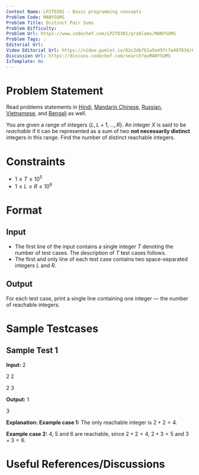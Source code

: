 ```yaml
---
Contest Name: LP2TO301 - Basic programming concepts
Problem Code: MANYSUMS
Problem Title: Distinct Pair Sums
Problem Difficulty: 
Problem Url: https://www.codechef.com/LP2TO301/problems/MANYSUMS
Problem Tags: ; 
Editorial Url: 
Video Editorial Url: https://video.gumlet.io/62c2db7b1a5e497c7a49783d/62d140e3daaef83eaf696d65/main.mpd
Discussion Url: https://discuss.codechef.com/search?q=MANYSUMS
IsTemplate: No
---
```



# Problem Statement

Read problems statements in [Hindi](https://www.codechef.com/download/translated/COOK126/hindi/MANYSUMS.pdf), [Mandarin Chinese](https://www.codechef.com/download/translated/COOK126/mandarin/MANYSUMS.pdf), [Russian](https://www.codechef.com/download/translated/COOK126/russian/MANYSUMS.pdf), [Vietnamese](https://www.codechef.com/download/translated/COOK126/vietnamese/MANYSUMS.pdf), and [Bengali](https://www.codechef.com/download/translated/COOK126/bengali/MANYSUMS.pdf) as well.

You are given a range of integers $\{L, L+1, \ldots, R\}$. An integer $X$ is 
said to be *reachable* if it can be represented as a sum of two 
**not necessarily distinct** integers in this range. Find the number of 
distinct reachable integers.

# Constraints

- $1 \leq T \leq 10^5$
- $1 \leq L \leq R \leq 10^6$


# Format

## Input

- The first line of the input contains a single integer $T$ denoting the number 
  of test cases. The description of $T$ test cases follows.
- The first and only line of each test case contains two space-separated 
  integers $L$ and $R$.

## Output

For each test case, print a single line containing one integer — the number of 
reachable integers.

# Sample Testcases

## Sample Test 1

**Input:**
2

2 2

2 3

**Output:**
1

3

**Explanation:**
**Example case 1:** The only reachable integer is $2 + 2 = 4$.

**Example case 2:** $4$, $5$ and $6$ are reachable, since $2+2=4$, $2+3=5$ and $3+3=6$.


# Useful References/Discussions
